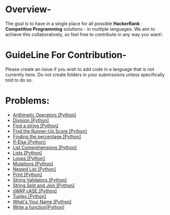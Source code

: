 # Overview-
The goal is to have in a single place for all possible **HackerRank** : **Competitive Programming** solutions - in multiple languages. We aim to achieve this collaboratively, so feel free to contribute in any way you want!.

# GuideLine For Contribution-
Please create an issue if you wish to add code in a language that is not currently here. Do not create folders in your submissions unless specifically told to do so.

# Problems:
- [Arithmetic Operators [Python]](Arithmetic_Operators.py)
- [Division [Python]](Python-Division.py)
- [Find a string [Python]](Find_a_string.py)
- [Find the Runner-Up Score [Python]](Find_the_Runner-Up_Score.py)
- [Finding the percentage [Python]](Finding_the_percentage.py)
- [If-Else [Python]](Python_If-Else.py)
- [List Comprehensions [Python]](List-Comprehensions.py)
- [Lists [Python]](Lists.py)
- [Loops [Python]](Loops.py)
- [Mutations [Python]](Mutations.py)
- [Nested List [Python]](Nested-List.py)
- [Print [Python]](Python-Print.cpp)
- [String Validators [Python]](String-Validators.py)
- [String Split and Join [Python]](String_Split_and_Join.py)
- [sWAP cASE [Python]](sWAP_cASE.py)
- [Tuples [Python]](Tuples.py)
- [What's Your Name [Python]](Whats_Your_Name.py)
- [Write a function[Python]](Write_a_function.py)
